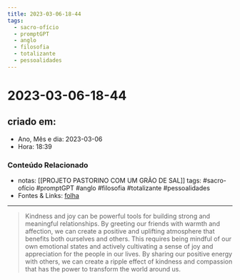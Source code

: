 ```yaml
---
title: 2023-03-06-18-44
tags:
  - sacro-ofício
  - promptGPT
  - anglo
  - filosofia
  - totalizante
  - pessoalidades
---
```

# 2023-03-06-18-44

## criado em: 
-  Ano, Mês e dia: 2023-03-06
- Hora: 18:39

### Conteúdo Relacionado
- notas: [[PROJETO PASTORINO COM UM GRÃO DE SAL]]
tags: #sacro-ofício #promptGPT #anglo #filosofia #totalizante #pessoalidades 
- Fontes & Links: [folha](https://www1.folha.uol.com.br/folha/livrariadafolha/825139-ha-cem-anos-nascia-carlos-torres-pastorino-autor-de-minutos-de-sabedoria.shtml)
---
>Kindness and joy can be powerful tools for building strong and meaningful relationships. By greeting our friends with warmth and affection, we can create a positive and uplifting atmosphere that benefits both ourselves and others. This requires being mindful of our own emotional states and actively cultivating a sense of joy and appreciation for the people in our lives. By sharing our positive energy with others, we can create a ripple effect of kindness and compassion that has the power to transform the world around us.